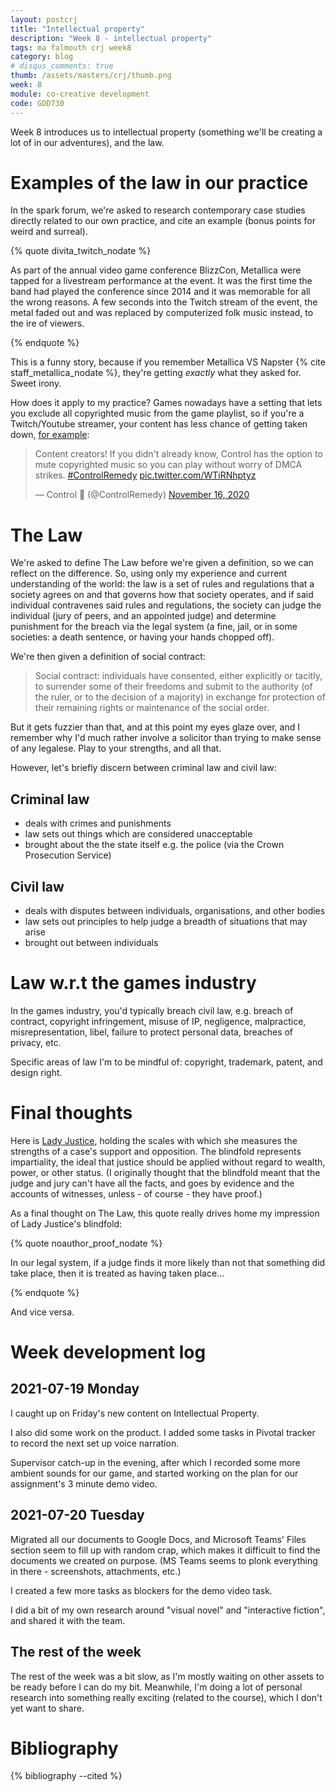 ```yaml
---
layout: postcrj
title: "Intellectual property"
description: "Week 8 - intellectual property"
tags: ma falmouth crj week8 
category: blog
# disqus_comments: true
thumb: /assets/masters/crj/thumb.png
week: 8
module: co-creative development
code: GDD730
---
```


Week 8 introduces us to intellectual property (something we'll be creating a lot of in our adventures), and the law.

# Examples of the law in our practice

In the spark forum, we're asked to research contemporary case studies directly related to our own practice, and cite an example (bonus points for weird and surreal).

{% quote divita_twitch_nodate %}

As part of the annual video game conference BlizzCon, Metallica were tapped for a livestream performance at the event. It was the first time the band had played the conference since 2014 and it was memorable for all the wrong reasons. A few seconds into the Twitch stream of the event, <span class="highlight">the metal faded out and was replaced by computerized folk music instead</span>, to the ire of viewers.

{% endquote %}

This is a funny story, because if you remember Metallica VS Napster {% cite staff_metallica_nodate %}, they're getting *exactly* what they asked for. Sweet irony.

How does it apply to my practice? Games nowadays have a setting that lets you exclude all copyrighted music from the game playlist, so if you're a Twitch/Youtube streamer, your content has less chance of getting taken down, [for example](https://twitter.com/ControlRemedy/status/1328381448387239939):

<blockquote class="twitter-tweet"><p lang="en" dir="ltr">Content creators! If you didn&#39;t already know, Control has the option to mute copyrighted music so you can play without worry of DMCA strikes. <a href="https://twitter.com/hashtag/ControlRemedy?src=hash&amp;ref_src=twsrc%5Etfw">#ControlRemedy</a> <a href="https://t.co/WTiRNhptyz">pic.twitter.com/WTiRNhptyz</a></p>&mdash; Control 🔻 (@ControlRemedy) <a href="https://twitter.com/ControlRemedy/status/1328381448387239939?ref_src=twsrc%5Etfw">November 16, 2020</a></blockquote> <script async src="https://platform.twitter.com/widgets.js" charset="utf-8"></script>


# The Law

We're asked to define The Law before we're given a definition, so we can reflect on the difference. So, using only my experience and current understanding of the world: the law is a set of rules and regulations that a society agrees on and that governs how that society operates, and if said individual contravenes said rules and regulations, the society can judge the individual (jury of peers, and an appointed judge) and determine punishment for the breach via the legal system (a fine, jail, or in some societies: a death sentence, or having your hands chopped off).

We're then given a definition of social contract:

> Social contract: individuals have consented, either explicitly or tacitly, to surrender some of their freedoms and submit to the authority (of the ruler, or to the decision of a majority) in exchange for protection of their remaining rights or maintenance of the social order.

But it gets fuzzier than that, and at this point my eyes glaze over, and I remember why I'd much rather involve a solicitor than trying to make sense of any legalese. Play to your strengths, and all that.

However, let's briefly discern between criminal law and civil law:

## Criminal law

- deals with crimes and punishments
- law sets out things which are considered unacceptable
- brought about the the state itself e.g. the police (via the Crown Prosecution Service)

## Civil law

- deals with disputes between individuals, organisations, and other bodies
- law sets out principles to help judge a breadth of situations that may arise
- brought out between individuals

# Law w.r.t the games industry

In the games industry, you'd typically breach civil law, e.g. breach of contract, copyright infringement, misuse of IP, negligence, malpractice, misrepresentation, libel, failure to protect personal data, breaches of privacy, etc.

Specific areas of law I'm to be mindful of: copyright, trademark, patent, and design right.

# Final thoughts

Here is [Lady Justice](https://en.wikipedia.org/wiki/Lady_Justice), holding the scales with which she measures the strengths of a case's support and opposition. The blindfold represents impartiality, the ideal that justice should be applied without regard to wealth, power, or other status. (I originally thought that the blindfold meant that the judge and jury can't have all the facts, and goes by evidence and the accounts of witnesses, unless - of course - they have proof.)

As a final thought on The Law, this quote really drives home my impression of Lady Justice's blindfold:

{% quote noauthor_proof_nodate %}

In our legal system, if a judge finds it <span class="highlight">more likely than not</span> that something did take place, then it is treated as having taken place...

{% endquote %}

And vice versa.

# Week development log

## 2021-07-19 Monday

I caught up on Friday's new content on Intellectual Property.

I also did some work on the product. I added some tasks in Pivotal tracker to record the next set up voice narration.

Supervisor catch-up in the evening, after which I recorded some more ambient sounds for our game, and started working on the plan for our assignment's 3 minute demo video.

## 2021-07-20 Tuesday

Migrated all our documents to Google Docs, and Microsoft Teams' Files section seem to fill up with random crap, which makes it difficult to find the documents we created on purpose. (MS Teams seems to plonk everything in there - screenshots, attachments, etc.)

I created a few more tasks as blockers for the demo video task.

I did a bit of my own research around "visual novel" and "interactive fiction", and shared it with the team.

## The rest of the week

The rest of the week was a bit slow, as I'm mostly waiting on other assets to be ready before I can do my bit. Meanwhile, I'm doing a lot of personal research into something really exciting (related to the course), which I don't yet want to share.


# Bibliography

{% bibliography --cited %}


